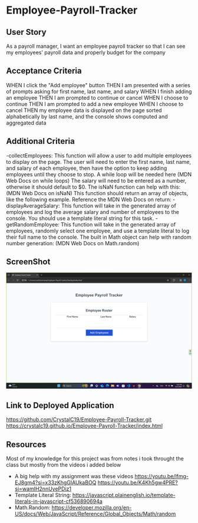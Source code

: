 # Employee-Payroll-Tracker

## User Story
As a payroll manager, I want an employee payroll tracker
so that I can see my employees' payroll data and properly budget for the company

## Acceptance Criteria
WHEN I click the "Add employee" button
THEN I am presented with a series of prompts asking for first name, last name, and salary
WHEN I finish adding an employee
THEN I am prompted to continue or cancel
WHEN I choose to continue
THEN I am prompted to add a new employee
WHEN I choose to cancel
THEN my employee data is displayed on the page sorted alphabetically by last name, and the console shows computed and aggregated data


## Additional Criteria
-collectEmployees: This function will allow a user to add multiple employees to display on the page.  The user will need to enter the first name, last name, and salary of each employee, then have the option to keep adding employees until they choose to stop. A while loop will be needed here (MDN Web Docs on while loops) The salary will need to be entered as a number, otherwise it should default to $0.  The isNaN function can help with this: (MDN Web Docs on isNaN) This function should return an array of objects, like the following example.  Reference the MDN Web Docs on return:
-displayAverageSalary: This function will take in the generated array of employees and log the average salary and number of employees to the console.  You should use a template literal string for this task.
-getRandomEmployee: This function will take in the generated array of employees, randomly select one employee, and use a template literal to log their full name to the console.  The built in Math object can help with random number generation: (MDN Web Docs on Math.random)

## ScreenShot
![Payroll-Tracker](<Screenshot 2024-03-21 171635-1.png>)


## Link to Deployed Application
https://github.com/CrystalC19/Employee-Payroll-Tracker.git
https://crystalc19.github.io/Employee-Payroll-Tracker/index.html




## Resources
Most of my knowledge for this project was from notes i took throught the class but mostly from the videos i added below

- A big help with my assignment was these videos https://youtu.be/lfmg-EJ8gm4?si=x33zKhgGIAUkaBOQ
                                                 https://youtu.be/K4Kh5gw4PRE?si=wamIH2nnUyePDiz1
- Template Literal String: https://javascript.plainenglish.io/template-literals-in-javascript-cf536890694a
- Math.Random: https://developer.mozilla.org/en-US/docs/Web/JavaScript/Reference/Global_Objects/Math/random

 
